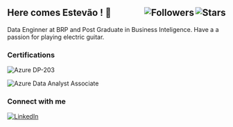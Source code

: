 <h2>
	<span>Here comes Estevão ! 🫰</span>
	<img align="right" alt="Stars" src="https://img.shields.io/github/stars/elidianaandrade">
	<img align="right" alt="Followers" src="https://img.shields.io/github/followers/estevaoguevara?style=social">
</h2>


Data Enginner at BRP and Post Graduate in Business Inteligence. Have a a passion for playing electric guitar.

### Certifications
![Azure DP-203](https://img.shields.io/badge/Microsoft%20Certified%20Azure%20Data%20Engineer-0078D4?style=flat&logo=microsoftazure&logoColor=white&labelColor=1e1c28)

![Azure Data Analyst Associate](https://img.shields.io/badge/Microsoft%20Certified%20Azure%20Data%20Analyst%20Associate-0078D4?style=flat&logo=microsoftazure&logoColor=white&labelColor=1e1c28)


### Connect with me
[![LinkedIn](https://img.shields.io/badge/in/estevaoguevara-fff?style=flat&logo=linkedin&logoColor=FFFFFF&labelColor=8b7bdf)](https://www.linkedin.com/in/elidiana/)


##
  
##



